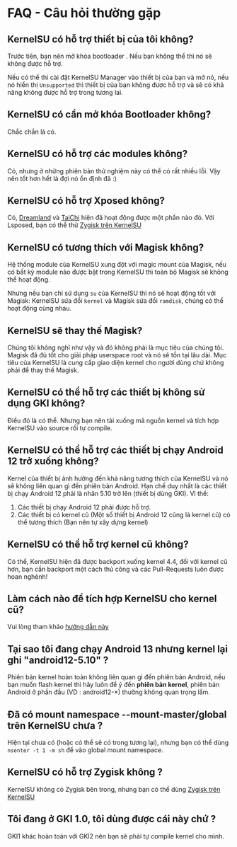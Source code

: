 # FAQ - Câu hỏi thường gặp

## KernelSU có hỗ trợ thiết bị của tôi không?

Trước tiên, bạn nên mở khóa bootloader . Nếu bạn không thể thì nó sẽ không được hỗ trợ.

Nếu có thể thì cài đặt KernelSU Manager vào thiết bị của bạn và mở nó, nếu nó hiển thị `Unsupported` thì thiết bị của bạn không được hỗ trợ và sẽ có khả năng không được hỗ trợ trong tương lai.

## KernelSU có cần mở khóa Bootloader không?

Chắc chắn là có.

## KernelSU có hỗ trợ các modules không?

Có, nhưng ở những phiên bản thử nghiệm này có thể có rất nhiều lỗi. Vậy nên tốt hơn hết là đợi nó ổn định đã :)

## KernelSU có hỗ trợ Xposed không?

Có, [Dreamland](https://github.com/canyie/Dreamland) và [TaiChi](https::/taichi.cool) hiện đã hoạt động được một phần nào đó. Với Lsposed, bạn có thể thử [Zygisk trên KernelSU](https://github.com/Dr-TSNG/ZygiskOnKernelSU) 

## KernelSU có tương thích với Magisk không?

Hệ thống module của KernelSU xung đột với magic mount của Magisk, nếu có bất kỳ module nào được bật trong KernelSU thì toàn bộ Magisk sẽ không thể hoạt động.

Nhưng nếu bạn chỉ sử dụng `su` của KernelSU thì nó sẽ hoạt động tốt với Magisk: KernelSU sửa đổi `kernel` và Magisk sửa đổi `ramdisk`, chúng có thể hoạt động cùng nhau.

## KernelSU sẽ thay thế Magisk?

Chúng tôi không nghĩ như vậy và đó không phải là mục tiêu của chúng tôi. Magisk đã đủ tốt cho giải pháp userspace root và nó sẽ tồn tại lâu dài. Mục tiêu của KernelSU là cung cấp giao diện kernel cho người dùng chứ không phải để thay thế Magisk.

## KernelSU có thể hỗ trợ các thiết bị không sử dụng GKI không?

Điều đó là có thể. Nhưng bạn nên tải xuống mã nguồn kernel và tích hợp KernelSU vào source rồi tự compile.

## KernelSU có thể hỗ trợ các thiết bị chạy Android 12 trở xuống không?

Kernel của thiết bị ảnh hưởng đến khả năng tương thích của KernelSU và nó sẽ không liên quan gì đến phiên bản Android. Hạn chế duy nhất là các thiết bị chạy Android 12 phải là nhân 5.10 trở lên (thiết bị dùng GKI). Vì thế:

1. Các thiết bị chạy Android 12 phải được hỗ trợ.
2. Các thiết bị có kernel cũ (Một số thiết bị Android 12 cũng là kernel cũ) có thể tương thích (Bạn nên tự xây dựng kernel)

## KernelSU có thể hỗ trợ kernel cũ không?

Có thể, KernelSU hiện đã được backport xuống kernel 4.4, đối với kernel cũ hơn, bạn cần backport một cách thủ công và các Pull-Requests luôn được hoan nghênh!

## Làm cách nào để tích hợp KernelSU cho kernel cũ?

Vui lòng tham khảo [hướng dẫn này](how-to-integrate-for-non-gki)

## Tại sao tôi đang chạy Android 13 nhưng kernel lại ghi "android12-5.10" ?

Phiên bản kernel hoàn toàn không liên quan gì đến phiên bản Android, nếu bạn muốn flash kernel thì hãy luôn để ý đến **phiên bản kernel**, phiên bản Android ở phần đầu (VD : android12-\*) thường không quan trọng lắm.

## Đã có mount namespace --mount-master/global trên KernelSU chưa ?

Hiện tại chưa có (hoặc có thể sẽ có trong tương lại), nhưng bạn có thể dùng `nsenter -t 1 -m sh` để vào global mount namespace.

## KernelSU có hỗ trợ Zygisk không ?

KernelSU không có Zygisk bên trong, nhưng bạn có thể dùng [Zygisk trên KernelSU](https://github.com/Dr-TSNG/ZygiskOnKernelSU)

## Tôi đang ở GKI 1.0, tôi dùng được cái này chứ ?

GKI1 khác hoàn toàn với GKI2 nên bạn sẽ phải tự compile kernel cho mình.
